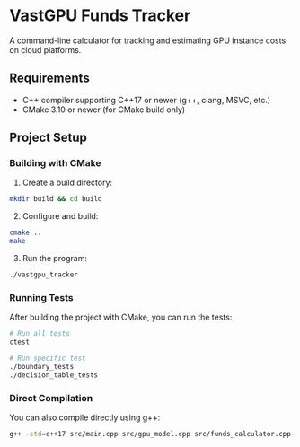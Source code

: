 # VastGPU Funds Tracker

A command-line calculator for tracking and estimating GPU instance costs on cloud platforms.

## Requirements
- C++ compiler supporting C++17 or newer (g++, clang, MSVC, etc.)
- CMake 3.10 or newer (for CMake build only)

## Project Setup

### Building with CMake

1. Create a build directory:
```bash
mkdir build && cd build
```

2. Configure and build:
```bash
cmake ..
make
```

3. Run the program:
```bash
./vastgpu_tracker
```

### Running Tests

After building the project with CMake, you can run the tests:

```bash
# Run all tests
ctest

# Run specific test
./boundary_tests
./decision_table_tests
```

### Direct Compilation

You can also compile directly using g++:
```bash
g++ -std=c++17 src/main.cpp src/gpu_model.cpp src/funds_calculator.cpp -I src -o vastgpu_tracker
```




